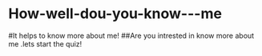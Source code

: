 # How-well-dou-you-know---me

#It helps to know more about me!
##Are you intrested in know more about me .lets start the quiz!

